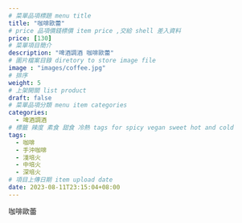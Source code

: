```yaml
---
# 菜單品項標題 menu title 
title: "咖啡歐蕾"
# price 品項價錢標價 item price ,交給 shell 差入資料
price: [130] 
# 菜單項目簡介 
description: "啤酒調酒 咖啡歐蕾"
# 圖片檔案目錄 diretory to store image file
image : "images/coffee.jpg"
# 排序
weight: 5 
# 上架開關 list product 
draft: false
# 菜單品項分類 menu item categories 
categories:
  - 啤酒調酒 
# 標籤 辣度 素食 甜食 冷熱 tags for spicy vegan sweet hot and cold 
tags:
  - 咖啡
  - 手沖咖啡 
  - 淺培火
  - 中培火
  - 深培火
# 項目上傳日期 item upload date 
date: 2023-08-11T23:15:04+08:00
---
```


 咖啡歐蕾
